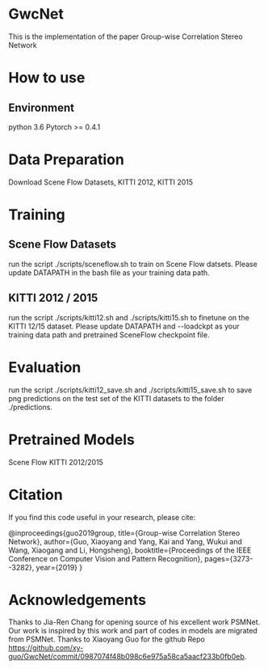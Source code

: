 # GwcNet
This is the implementation of the paper Group-wise Correlation Stereo Network
# How to use
## Environment
python 3.6
Pytorch >= 0.4.1
# Data Preparation
Download Scene Flow Datasets, KITTI 2012, KITTI 2015

# Training
## Scene Flow Datasets

run the script ./scripts/sceneflow.sh to train on Scene Flow datsets. Please update DATAPATH in the bash file as your training data path.

## KITTI 2012 / 2015

run the script ./scripts/kitti12.sh and ./scripts/kitti15.sh to finetune on the KITTI 12/15 dataset. Please update DATAPATH and --loadckpt as your training data path and pretrained SceneFlow checkpoint file.

# Evaluation
run the script ./scripts/kitti12_save.sh and ./scripts/kitti15_save.sh to save png predictions on the test set of the KITTI datasets to the folder ./predictions.

# Pretrained Models
Scene Flow KITTI 2012/2015

# Citation
If you find this code useful in your research, please cite:

@inproceedings{guo2019group,
  title={Group-wise Correlation Stereo Network},
  author={Guo, Xiaoyang and Yang, Kai and Yang, Wukui and Wang, Xiaogang and Li, Hongsheng},
  booktitle={Proceedings of the IEEE Conference on Computer Vision and Pattern Recognition},
  pages={3273--3282},
  year={2019}
}
# Acknowledgements
Thanks to Jia-Ren Chang for opening source of his excellent work PSMNet. Our work is inspired by this work and part of codes in models are migrated from PSMNet.
Thanks to Xiaoyang Guo for the github Repo https://github.com/xy-guo/GwcNet/commit/0987074f48b098c6e975a58ca5aacf233b0fb0eb.
